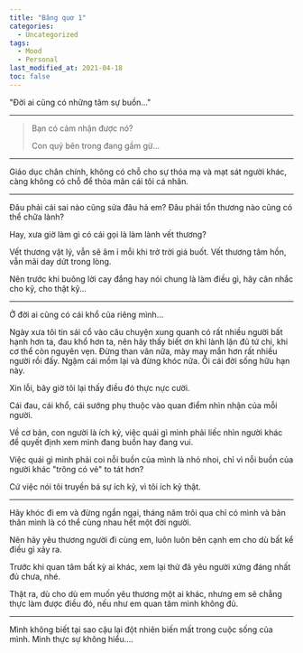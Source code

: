 ```yaml
---
title: "Bâng quơ 1"
categories:
  - Uncategorized 
tags:
  - Mood
  - Personal
last_modified_at: 2021-04-18
toc: false
---
```


"Đời ai cũng có những tâm sự buồn..."

---

> Bạn có cảm nhận được nó?
>
> Con quỷ bên trong đang gầm gừ...

---

Giáo dục chân chính, không có chỗ cho sự thóa mạ và mạt sát người khác, càng không có chỗ để thỏa mãn cái tôi cá nhân.

---

Đâu phải cái sai nào cũng sửa đâu hả em? Đâu phải tổn thương nào cũng có thể chữa lành?

Hay, xưa giờ làm gì có cái gọi là làm lành vết thương?

Vết thương vật lý, vẫn sẽ âm ỉ mỗi khi trở trời giá buốt. Vết thương tâm hồn, vẫn mãi day dứt trong lòng.

Nên trước khi buông lời cay đắng hay nói chung là làm điều gì, hãy cân nhắc cho kỹ, cho thật kỹ...

---

Ở đời ai cũng có cái khổ của riêng mình...

Ngày xưa tôi tin sái cổ vào câu chuyện xung quanh có rất nhiều người bất hạnh hơn ta, đau khổ hơn ta, nên hãy thấy biết ơn khi lành lặn đủ tứ chi, khi cơ thể còn nguyên vẹn. Đừng than vãn nữa, mày may mắn hơn rất nhiều người rồi đấy. Ngậm cái mồm lại và đừng khóc nữa. Ôi cái đời sống hữu hạn này.

Xin lỗi, bây giờ tôi lại thấy điều đó thực nực cười.

Cái đau, cái khổ, cái sướng phụ thuộc vào quan điểm nhìn nhận của mỗi người.

Về cơ bản, con người là ích kỷ, việc quái gì mình phải liếc nhìn người khác để quyết định xem mình đang buồn hay đang vui.

Việc quái gì mình phải coi nỗi buồn của mình là nhỏ nhoi, chỉ vì nỗi buồn của người khác "trông có vẻ" to tát hơn?

Cứ việc nói tôi truyền bá sự ích kỷ, vì tôi ích kỷ thật.

---

Hãy khóc đi em và đừng ngần ngại, tháng năm trôi qua chỉ có mình và bản thân mình là có thể cùng nhau hết một đời người.

Nên hãy yêu thương người đi cùng em, luôn luôn bên cạnh em cho dù bất kể điều gì xảy ra.

Trước khi quan tâm bất kỳ ai khác, xem lại thử đã yêu người xứng đáng nhất đủ chưa, nhé.

Thật ra, dù cho dù em muốn yêu thương một ai khác, nhưng em sẽ chẳng thực làm được điều đó, nếu như em quan tâm mình không đủ.

---

Mình không biết tại sao cậu lại đột nhiên biến mất trong cuộc sống của mình. Mình thực sự không hiểu....
